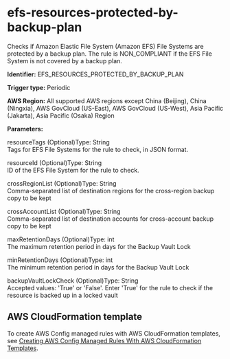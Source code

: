 # efs\-resources\-protected\-by\-backup\-plan<a name="efs-resources-protected-by-backup-plan"></a>

Checks if Amazon Elastic File System \(Amazon EFS\) File Systems are protected by a backup plan\. The rule is NON\_COMPLIANT if the EFS File System is not covered by a backup plan\. 

**Identifier:** EFS\_RESOURCES\_PROTECTED\_BY\_BACKUP\_PLAN

**Trigger type:** Periodic

**AWS Region:** All supported AWS regions except China \(Beijing\), China \(Ningxia\), AWS GovCloud \(US\-East\), AWS GovCloud \(US\-West\), Asia Pacific \(Jakarta\), Asia Pacific \(Osaka\) Region

**Parameters:**

resourceTags \(Optional\)Type: String  
Tags for EFS File Systems for the rule to check, in JSON format\.

resourceId \(Optional\)Type: String  
ID of the EFS File System for the rule to check\.

crossRegionList \(Optional\)Type: String  
Comma\-separated list of destination regions for the cross\-region backup copy to be kept

crossAccountList \(Optional\)Type: String  
Comma\-separated list of destination accounts for cross\-account backup copy to be kept

maxRetentionDays \(Optional\)Type: int  
The maximum retention period in days for the Backup Vault Lock

minRetentionDays \(Optional\)Type: int  
The minimum retention period in days for the Backup Vault Lock

backupVaultLockCheck \(Optional\)Type: String  
Accepted values: 'True' or 'False'\. Enter 'True' for the rule to check if the resource is backed up in a locked vault

## AWS CloudFormation template<a name="w79aac11c32c17b9d259c15"></a>

To create AWS Config managed rules with AWS CloudFormation templates, see [Creating AWS Config Managed Rules With AWS CloudFormation Templates](aws-config-managed-rules-cloudformation-templates.md)\.